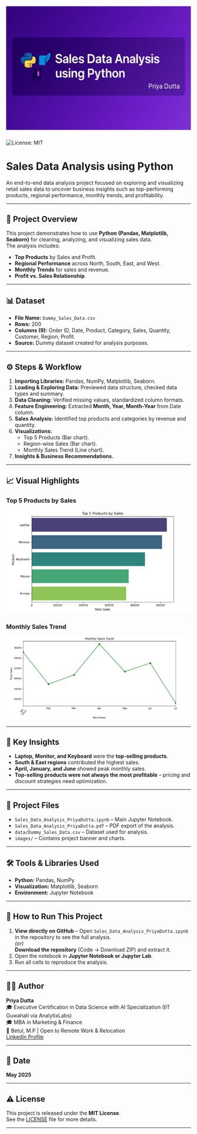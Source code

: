 # ![Banner](Images/Sales_Data_Analysis_Banner.png)

![License: MIT](https://img.shields.io/badge/License-MIT-purple.svg)

# Sales Data Analysis using Python

An end-to-end data analysis project focused on exploring and visualizing retail sales data to uncover business insights such as top-performing products, regional performance, monthly trends, and profitability.

---

## 📌 Project Overview
This project demonstrates how to use **Python (Pandas, Matplotlib, Seaborn)** for cleaning, analyzing, and visualizing sales data.  
The analysis includes:
- **Top Products** by Sales and Profit.
- **Regional Performance** across North, South, East, and West.
- **Monthly Trends** for sales and revenue.
- **Profit vs. Sales Relationship**.

---

## 📊 Dataset
- **File Name:** `Dummy_Sales_Data.csv`
- **Rows:** 200
- **Columns (9):** Order ID, Date, Product, Category, Sales, Quantity, Customer, Region, Profit.
- **Source:** Dummy dataset created for analysis purposes.

---

## ⚙️ Steps & Workflow
1. **Importing Libraries:** Pandas, NumPy, Matplotlib, Seaborn.
2. **Loading & Exploring Data:** Previewed data structure, checked data types and summary.
3. **Data Cleaning:** Verified missing values, standardized column formats.
4. **Feature Engineering:** Extracted **Month, Year, Month-Year** from Date column.
5. **Sales Analysis:** Identified top products and categories by revenue and quantity.
6. **Visualizations:**
   - Top 5 Products (Bar chart).
   - Region-wise Sales (Bar chart).
   - Monthly Sales Trend (Line chart).
7. **Insights & Business Recommendations.**

---

## 📈 Visual Highlights

### **Top 5 Products by Sales**
![Top Products](Images/Top5_Products_Chart.PNG)

### **Monthly Sales Trend**
![Monthly Trend](Images/Monthly_Trend_Chart.PNG)

---

## 🔑 Key Insights
- **Laptop, Monitor, and Keyboard** were the **top-selling products**.
- **South & East regions** contributed the highest sales.
- **April, January, and June** showed peak monthly sales.
- **Top-selling products were not always the most profitable** – pricing and discount strategies need optimization.

---

## 📂 Project Files
- `Sales_Data_Analysis_PriyaDutta.ipynb` – Main Jupyter Notebook.
- `Sales_Data_Analysis_PriyaDutta.pdf` – PDF export of the analysis.
- `data/Dummy_Sales_Data.csv` – Dataset used for analysis.
- `images/` – Contains project banner and charts.

---

## 🛠 Tools & Libraries Used
- **Python:** Pandas, NumPy
- **Visualization:** Matplotlib, Seaborn
- **Environment:** Jupyter Notebook

---

## 🚀 How to Run This Project
1. **View directly on GitHub** – Open `Sales_Data_Analysis_PriyaDutta.ipynb` in the repository to see the full analysis.  
   *(or)*  
   **Download the repository** (Code → Download ZIP) and extract it.
2. Open the notebook in **Jupyter Notebook or Jupyter Lab**.
3. Run all cells to reproduce the analysis.

---

## 🧑‍💻 Author
**Priya Dutta**  
🎓 Executive Certification in Data Science with AI Specialization (IIT Guwahati via AnalytixLabs)  
🎓 MBA in Marketing & Finance  
📍 Betul, M.P | Open to Remote Work & Relocation  
[LinkedIn Profile](https://www.linkedin.com/in/priya-dutta-b2541b14b)

---

## 📅 Date
**May 2025**

---

## ⚠️ License
This project is released under the **MIT License**.  
See the [LICENSE](LICENSE) file for more details.

---

